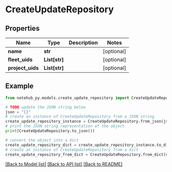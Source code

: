 # CreateUpdateRepository

## Properties

| Name             | Type          | Description | Notes      |
| ---------------- | ------------- | ----------- | ---------- |
| **name**         | **str**       |             | [optional] |
| **fleet_uids**   | **List[str]** |             | [optional] |
| **project_uids** | **List[str]** |             | [optional] |

## Example

```python
from notehub_py.models.create_update_repository import CreateUpdateRepository

# TODO update the JSON string below
json = "{}"
# create an instance of CreateUpdateRepository from a JSON string
create_update_repository_instance = CreateUpdateRepository.from_json(json)
# print the JSON string representation of the object
print(CreateUpdateRepository.to_json())

# convert the object into a dict
create_update_repository_dict = create_update_repository_instance.to_dict()
# create an instance of CreateUpdateRepository from a dict
create_update_repository_from_dict = CreateUpdateRepository.from_dict(create_update_repository_dict)
```

[[Back to Model list]](../README.md#documentation-for-models) [[Back to API list]](../README.md#documentation-for-api-endpoints) [[Back to README]](../README.md)
